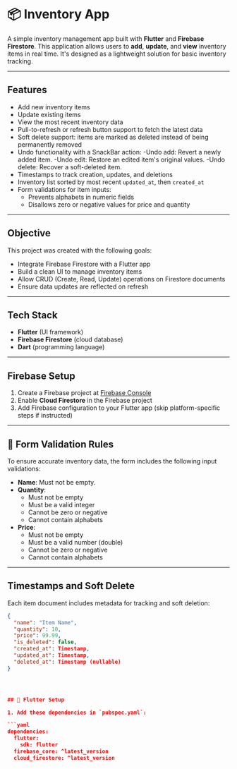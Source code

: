 # 📦 Inventory App

A simple inventory management app built with **Flutter** and **Firebase Firestore**. This application allows users to **add**, **update**, and **view** inventory items in real time. It's designed as a lightweight solution for basic inventory tracking.

---

## Features

- Add new inventory items
- Update existing items
- View the most recent inventory data
- Pull-to-refresh or refresh button support to fetch the latest data
- Soft delete support: items are marked as deleted instead of being permanently removed
- Undo functionality with a SnackBar action:
  -Undo add: Revert a newly added item.
  -Undo edit: Restore an edited item's original values.
  -Undo delete: Recover a soft-deleted item.
- Timestamps to track creation, updates, and deletions
- Inventory list sorted by most recent `updated_at`, then `created_at`
- Form validations for item inputs:
  - Prevents alphabets in numeric fields
  - Disallows zero or negative values for price and quantity



---

## Objective

This project was created with the following goals:

- Integrate Firebase Firestore with a Flutter app
- Build a clean UI to manage inventory items
- Allow CRUD (Create, Read, Update) operations on Firestore documents
- Ensure data updates are reflected on refresh

---

## Tech Stack

- **Flutter** (UI framework)
- **Firebase Firestore** (cloud database)
- **Dart** (programming language)

---

## Firebase Setup

1. Create a Firebase project at [Firebase Console](https://console.firebase.google.com/)
2. Enable **Cloud Firestore** in the Firebase project
3. Add Firebase configuration to your Flutter app (skip platform-specific steps if instructed)

---

## 🧪 Form Validation Rules

To ensure accurate inventory data, the form includes the following input validations:

- **Name**: Must not be empty.
- **Quantity**:
  - Must not be empty
  - Must be a valid integer
  - Cannot be zero or negative
  - Cannot contain alphabets
- **Price**:
  - Must not be empty
  - Must be a valid number (double)
  - Cannot be zero or negative
  - Cannot contain alphabets

---

## Timestamps and Soft Delete

Each item document includes metadata for tracking and soft deletion:

```json
{
  "name": "Item Name",
  "quantity": 10,
  "price": 99.99,
  "is_deleted": false,
  "created_at": Timestamp,
  "updated_at": Timestamp,
  "deleted_at": Timestamp (nullable)
}




## 📱 Flutter Setup

1. Add these dependencies in `pubspec.yaml`:

```yaml
dependencies:
  flutter:
    sdk: flutter
  firebase_core: ^latest_version
  cloud_firestore: ^latest_version


